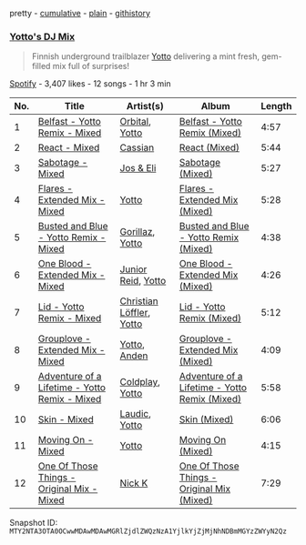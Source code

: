 pretty - [cumulative](/playlists/cumulative/37i9dQZF1DWZtmwZzXdHSA.md) - [plain](/playlists/plain/37i9dQZF1DWZtmwZzXdHSA) - [githistory](https://github.githistory.xyz/mackorone/spotify-playlist-archive/blob/main/playlists/plain/37i9dQZF1DWZtmwZzXdHSA)

### [Yotto's DJ Mix](https://open.spotify.com/playlist/37i9dQZF1DWZtmwZzXdHSA)

> Finnish underground trailblazer <a href="spotify:artist:5Dyfxq0ZrFjjeFBdSNxDbo">Yotto</a> delivering a mint fresh, gem\-filled mix full of surprises!

[Spotify](https://open.spotify.com/user/spotify) - 3,407 likes - 12 songs - 1 hr 3 min

| No. | Title | Artist(s) | Album | Length |
|---|---|---|---|---|
| 1 | [Belfast \- Yotto Remix \- Mixed](https://open.spotify.com/track/2ViDsQXJk0vIQfrOWu0MCU) | [Orbital](https://open.spotify.com/artist/3csPCeXsj2wezyvkRFzvmV), [Yotto](https://open.spotify.com/artist/5Dyfxq0ZrFjjeFBdSNxDbo) | [Belfast \- Yotto Remix \(Mixed\)](https://open.spotify.com/album/2DVJgILo5CmTRW6cnEGj5B) | 4:57 |
| 2 | [React \- Mixed](https://open.spotify.com/track/7rXoo3O21Ou756ixM1PJKN) | [Cassian](https://open.spotify.com/artist/1ChtRJ3f4rbv4vtz87i6CD) | [React \(Mixed\)](https://open.spotify.com/album/4DWkItIe3o6qRjHBBPK4iQ) | 5:44 |
| 3 | [Sabotage \- Mixed](https://open.spotify.com/track/1NTqjRc2NibnI1NCsCU8f0) | [Jos & Eli](https://open.spotify.com/artist/3nOp9kU7OluZlOGCdqWqS3) | [Sabotage \(Mixed\)](https://open.spotify.com/album/5rn1EdfEShgBVsvo1pJOD2) | 5:27 |
| 4 | [Flares \- Extended Mix \- Mixed](https://open.spotify.com/track/0Q87s7Je2BPgS4OsTdP0ZX) | [Yotto](https://open.spotify.com/artist/5Dyfxq0ZrFjjeFBdSNxDbo) | [Flares \- Extended Mix \(Mixed\)](https://open.spotify.com/album/3GVZLTclNoP1FhToK8u5fC) | 5:28 |
| 5 | [Busted and Blue \- Yotto Remix \- Mixed](https://open.spotify.com/track/7fRgVs0eYfZaRzgBT9iNv6) | [Gorillaz](https://open.spotify.com/artist/3AA28KZvwAUcZuOKwyblJQ), [Yotto](https://open.spotify.com/artist/5Dyfxq0ZrFjjeFBdSNxDbo) | [Busted and Blue \- Yotto Remix \(Mixed\)](https://open.spotify.com/album/12nA9TfJp5kft3HxaGwDW3) | 4:38 |
| 6 | [One Blood \- Extended Mix \- Mixed](https://open.spotify.com/track/55pIVKs636MmwTW8c9dh2z) | [Junior Reid](https://open.spotify.com/artist/0qPUDOVD0aYR2lmCilnscs), [Yotto](https://open.spotify.com/artist/5Dyfxq0ZrFjjeFBdSNxDbo) | [One Blood \- Extended Mix \(Mixed\)](https://open.spotify.com/album/0HQ5V3u5WA4XqUUhgWwmun) | 4:26 |
| 7 | [Lid \- Yotto Remix \- Mixed](https://open.spotify.com/track/2wxcGbPAdbIehFJCyojoDB) | [Christian Löffler](https://open.spotify.com/artist/3tSvlEzeDnVbQJBTkIA6nO), [Yotto](https://open.spotify.com/artist/5Dyfxq0ZrFjjeFBdSNxDbo) | [Lid \- Yotto Remix \(Mixed\)](https://open.spotify.com/album/6XJy3ZPdmMSUvgedTkan7X) | 5:12 |
| 8 | [Grouplove \- Extended Mix \- Mixed](https://open.spotify.com/track/13ooqcB5qzknBGQXczafVe) | [Yotto](https://open.spotify.com/artist/5Dyfxq0ZrFjjeFBdSNxDbo), [Anden](https://open.spotify.com/artist/7CO6M2cT1lbumazmOjKnxF) | [Grouplove \- Extended Mix \(Mixed\)](https://open.spotify.com/album/0690ZYUfkJBstuetOuLYBT) | 4:09 |
| 9 | [Adventure of a Lifetime \- Yotto Remix \- Mixed](https://open.spotify.com/track/3pPAmJWsTz7pmUZ0IzSfVT) | [Coldplay](https://open.spotify.com/artist/4gzpq5DPGxSnKTe4SA8HAU), [Yotto](https://open.spotify.com/artist/5Dyfxq0ZrFjjeFBdSNxDbo) | [Adventure of a Lifetime \- Yotto Remix \(Mixed\)](https://open.spotify.com/album/2NIJ7LsZZFGa7YYqPN1RDo) | 5:58 |
| 10 | [Skin \- Mixed](https://open.spotify.com/track/71SoUhi4gtobtx4PRqC0re) | [Laudic](https://open.spotify.com/artist/3Y9YbP5cfE73GZQBsPvds9), [Yotto](https://open.spotify.com/artist/5Dyfxq0ZrFjjeFBdSNxDbo) | [Skin \(Mixed\)](https://open.spotify.com/album/4LyCUCJY9tPXi3XfSTFZfX) | 6:06 |
| 11 | [Moving On \- Mixed](https://open.spotify.com/track/7wjQWHtwjG0g35VifWyhoQ) | [Yotto](https://open.spotify.com/artist/5Dyfxq0ZrFjjeFBdSNxDbo) | [Moving On \(Mixed\)](https://open.spotify.com/album/6jr6ZvEypJb0JgnWLzb83o) | 4:15 |
| 12 | [One Of Those Things \- Original Mix \- Mixed](https://open.spotify.com/track/7B83KG80hLc0CJil1Dd5z3) | [Nick K](https://open.spotify.com/artist/5qQhbz6XMUPTfOi88NAI0H) | [One Of Those Things \- Original Mix \(Mixed\)](https://open.spotify.com/album/5kbmaLGp2PknCNDYzsH2LL) | 7:29 |

Snapshot ID: `MTY2NTA3OTA0OCwwMDAwMDAwMGRlZjdlZWQzNzA1YjlkYjZjMjNhNDBmMGYzZWYyN2Qz`
